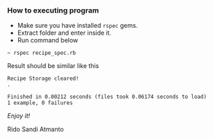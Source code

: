 ### How to executing program

* Make sure you have installed `rspec` gems.
* Extract folder and enter inside it.
* Run command below
```
~ rspec recipe_spec.rb
```
Result should be similar like this 
```
Recipe Storage cleared!
.

Finished in 0.00212 seconds (files took 0.06174 seconds to load)
1 example, 0 failures
```

*Enjoy it!*

Rido Sandi Atmanto
